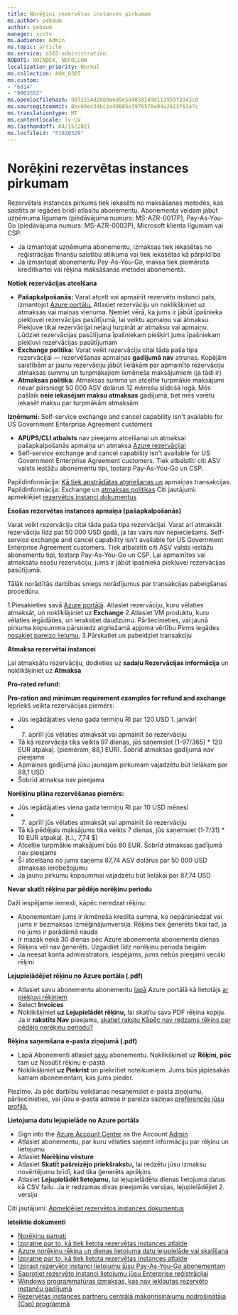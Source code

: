```yaml
---
title: Norēķini rezervētas instances pirkumam
ms.author: pebaum
author: pebaum
manager: scotv
ms.audience: Admin
ms.topic: article
ms.service: o365-administration
ROBOTS: NOINDEX, NOFOLLOW
localization_priority: Normal
ms.collection: Adm_O365
ms.custom:
- "6814"
- "9003552"
ms.openlocfilehash: 9d71554d2089a6d9e5d4850149d113959f3d43c0
ms.sourcegitcommit: 8bc60ec34bc1e40685e3976576e04a2623f63a7c
ms.translationtype: MT
ms.contentlocale: lv-LV
ms.lasthandoff: 04/15/2021
ms.locfileid: "51820329"
---
```

# <a name="billing-for-reserved-instance-purchase"></a>Norēķini rezervētas instances pirkumam

Rezervētais instances pirkums tiek iekasēts no maksāšanas metodes, kas saistīts ar iegādes brīdī atlasītu abonementu. Abonementa veidam jābūt uzņēmuma līgumam (piedāvājuma numurs: MS-AZR-0017P), Pay-As-You-Go (piedāvājuma numurs: MS-AZR-0003P), Microsoft klienta līgumam vai CSP.

- Ja izmantojat uzņēmuma abonementu, izmaksas tiek iekasētas no reģistrācijas finanšu saistību atlikuma vai tiek iekasētas kā pārpildība
- Ja izmantojat abonementu Pay-As-You-Go, maksa tiek piemērota kredītkartei vai rēķina maksāšanas metodei abonementā.

**Notiek rezervācijas atcelšana**

- **Pašapkalpošanās:** Varat atcelt vai apmainīt rezervēto instanci pats, izmantojot [Azure portālu.](https://portal.azure.com/#blade/Microsoft_Azure_Reservations/ReservationsBrowseBlade) Atlasiet rezervāciju un noklikšķiniet uz atmaksas vai maiņas vienuma. Ņemiet vērā, ka jums ir jābūt īpašnieka piekļuvei rezervācijas pasūtījumā, lai veiktu apmaiņu vai atmaksu. Piekļuve tikai rezervācijai neļauj turpināt ar atmaksu vai apmaiņu. Lūdziet rezervācijas pasūtījuma īpašniekam piešķirt jums īpašniekam piekļuvi rezervācijas pasūtījumam
- **Exchange politika:** Varat veikt rezervāciju citai tāda paša tipa rezervācijai — rezervēšanas apmaiņas **gadījumā nav** atrunas. Kopējām saistībām ar jaunu rezervāciju jābūt lielākām par apmainīto rezervāciju atmaksas summu un turpmākajiem ikmēneša maksājumiem (ja tādi ir)
- **Atmaksas politika:** Atmaksas summa un atceltie turpmākie maksājumi nevar pārsniegt 50 000 ASV dolārus 12 mēnešu slīdošā logā. Mēs pašlaik **neie iekasējam maksu atmaksas** gadījumā, bet mēs varētu iekasēt maksu par turpmākām atmaksām

**Izņēmumi:** Self-service exchange and cancel capability isn't available for US Government Enterprise Agreement customers

- **API/PS/CLI atbalsts** nav pieejams atcelšanai un atmaksai pašapkalpošanās apmaiņa un atmaksa [Azure rezervācijai](https://docs.microsoft.com/azure/cost-management-billing/reservations/exchange-and-refund-azure-reservations?WT.mc_id=Portal-Microsoft_Azure_Support)
- Self-service exchange and cancel capability isn't available for US Government Enterprise Agreement customers. Tiek atbalstīti citi ASV valsts iestāžu abonementu tipi, tostarp Pay-As-You-Go un CSP.

Papildinformācija: [Kā tiek apstrādātas atgriešanas un](https://docs.microsoft.com/azure/billing/billing-azure-reservations-self-service-exchange-and-refund?WT.mc_id=Portal-Microsoft_Azure_Support#how-return-and-exchange-transactions-are-processed) apmaiņas transakcijas. Papildinformācija: Exchange un [atmaksas politikas](https://docs.microsoft.com/azure/billing/billing-azure-reservations-self-service-exchange-and-refund?WT.mc_id=Portal-Microsoft_Azure_Support#exchange-policies) Citi jautājumi: apmeklējiet [rezervētos instanci dokumentus](https://docs.microsoft.com/azure/billing/billing-save-compute-costs-reservations?WT.mc_id=Portal-Microsoft_Azure_Support)

**Esošas rezervētas instances apmaiņa (pašapkalpošanās)**

Varat veikt rezervāciju citai tāda paša tipa rezervācijai. Varat arī atmaksāt rezervāciju līdz pat 50 000 USD gadā, ja tas vairs nav nepieciešams. Self-service exchange and cancel capability isn't available for US Government Enterprise Agreement customers. Tiek atbalstīti citi ASV valsts iestāžu abonementu tipi, tostarp Pay-As-You-Go un CSP. Lai apmainītos vai atmaksātu esošu rezervāciju, jums ir jābūt īpašnieka piekļuvei rezervācijas pasūtījumā.

Tālāk norādītās darbības sniegs norādījumus par transakcijas pabeigšanas procedūru.

1.Piesakieties savā [Azure portālā](https://portal.azure.com/#blade/Microsoft_Azure_Reservations/ReservationsBrowseBlade). Atlasiet rezervāciju, kuru vēlaties atmaksāt, un noklikšķiniet uz **Exchange** 2.Atlasiet VM produktu, kuru vēlaties iegādāties, un ierakstiet daudzumu. Pārliecinieties, vai jaunā pirkuma kopsumma pārsniedz atgriežamā apjoma vērtību Pirms iegādes [nosakiet pareizo lielumu.](https://docs.microsoft.com/azure/virtual-machines/windows/prepay-reserved-vm-instances?WT.mc_id=Portal-Microsoft_Azure_Support#determine-the-right-vm-size-before-you-buy)
3.Pārskatiet un pabeidziet transakciju

**Atmaksa rezervētai instancei**

Lai atmaksātu rezervāciju, dodieties uz **sadaļu Rezervācijas informācija** un noklikšķiniet uz **Atmaksa**

**Pro-rated refund:**

**Pro-ration and minimum requirement examples for refund and exchange** Iepriekš veikta rezervācijas piemērs:

- Jūs iegādājaties viena gada termiņu RI par 120 USD 1. janvārī
- 7. aprīlī jūs vēlaties atmaksāt vai apmainīt šo rezervāciju
- Tā kā rezervācija tika veikta 97 dienas, jūs saņemsiet (1-97/365) * 120 EUR atpakaļ. (piemēram, 88,1 EUR). Šobrīd atmaksas gadījumā nav pieejams
- Apmaiņas gadījumā jūsu jaunajam pirkumam vajadzētu būt lielākam par 88,1 USD
- Šobrīd atmaksa nav pieejama

**Norēķinu plāna rezervēšanas piemērs:**

- Jūs iegādājaties viena gada termiņu RI par 10 USD mēnesī
- 7. aprīlī jūs vēlaties atmaksāt vai apmainīt šo rezervāciju
- Tā kā pēdējais maksājums tika veikts 7 dienas, jūs saņemsiet (1-7/31) * 10 EUR atpakaļ. (t.i., 7,74 $)
- Atceltie turpmākie maksājumi būs 80 EUR. Šobrīd atmaksas gadījumā nav pieejams
- Šī atcelšana no jums saņems 87,74 ASV dolārus par 50 000 USD atmaksas ierobežojumu
- Ja jaunu pirkumu kopsummai vajadzētu būt lielākai par 87,74 USD

**Nevar skatīt rēķinu par pēdējo norēķinu periodu**

Daži iespējamie iemesli, kāpēc neredzat rēķinu:

- Abonementam jums ir ikmēneša kredīta summa, ko nepārsniedzat vai jums ir bezmaksas izmēģinājumversija. Rēķins tiek ģenerēts tikai tad, ja no jums ir parādāmā nauda
- Ir mazāk nekā 30 dienas pēc Azure abonementa abonementa dienas
- Rēķins vēl nav ģenerēts. Uzgaidiet līdz norēķinu perioda beigām
- Ja neesat konta administrators, iespējams, jums nebūs pieejami vecāki rēķini

**Lejupielādējiet rēķinu no Azure portāla (.pdf)**

- Atlasiet savu abonementu abonementu [lapā](https://portal.azure.com/#blade/Microsoft_Azure_Billing/SubscriptionsBlade) Azure portālā kā lietotājs [ar piekļuvi rēķiniem](https://docs.microsoft.com/azure/billing/billing-manage-access?WT.mc_id=Portal-Microsoft_Azure_Support)
- Select **Invoices**
- Noklikšķiniet **uz Lejupielādēt rēķinu,** lai skatītu sava PDF rēķina kopiju. Ja ir **rakstīts Nav** pieejams, [skatiet rakstu Kāpēc nav redzams rēķins par pēdējo norēķinu periodu?](https://docs.microsoft.com/azure/billing/billing-download-azure-invoice-daily-usage-date?WT.mc_id=Portal-Microsoft_Azure_Support#noinvoice)

**Rēķina saņemšana e-pasta ziņojumā (.pdf)**

- Lapā Abonementi atlasiet [savu](https://portal.azure.com/#blade/Microsoft_Azure_Billing/SubscriptionsBlade) abonementu. Noklikšķiniet uz **Rēķini, pēc** tam uz Nosūtīt rēķinu e-pastā
- Noklikšķiniet **uz Piekrist** un piekrītiet noteikumiem. Jums būs jāpiesakās katram abonementam, kas jums pieder.

Piezīme. Ja pēc darbību veikšanas nesaņemsiet e-pasta ziņojumu, pārliecinieties, vai jūsu e-pasta adrese ir pareiza saziņas [preferencēs jūsu profilā.](https://account.windowsazure.com/profile)

**Lietojuma datu lejupielāde no Azure portāla**

- Sign into the [Azure Account Center](https://account.windowsazure.com/Subscriptions) as the Account [Admin](https://docs.microsoft.com/azure/billing/billing-subscription-transfer?WT.mc_id=Portal-Microsoft_Azure_Support#whoisaa)
- Atlasiet abonementu, par kuru vēlaties saņemt informāciju par rēķinu un lietojumu
- Atlasiet **Norēķinu vēsture**
- Atlasiet **Skatīt pašreizējo priekšrakstu,** lai redzētu jūsu izmaksu novērtējumu brīdī, kad tika ģenerēts aprēķins
- Atlasiet **Lejupielādēt lietojumu,** lai lejupielādētu dienas lietojuma datus kā CSV failu. Ja ir redzamas divas pieejamās versijas, lejupielādējiet 2. versiju

Citi jautājumi: [Apmeklējiet rezervētos instances dokumentus](https://docs.microsoft.com/azure/billing/billing-save-compute-costs-reservations?WT.mc_id=Portal-Microsoft_Azure_Support)

**Ieteiktie dokumenti**

- [Norēķinu pamati](https://docs.microsoft.com/partner-center/billing-basics/?WT.mc_id=Portal-Microsoft_Azure_Support)
- [Izpratne par to, kā tiek lietota rezervētas instances atlaide](https://docs.microsoft.com/azure/billing/billing-understand-vm-reservation-charges/?WT.mc_id=Portal-Microsoft_Azure_Support)
- [Azure norēķinu rēķina un dienas lietojuma datu lejupielāde vai skatīšana](https://docs.microsoft.com/azure/billing/billing-download-azure-invoice-daily-usage-date?WT.mc_id=Portal-Microsoft_Azure_Support)
- [Izpratne par to, kā tiek lietota rezervētas instances atlaide](https://docs.microsoft.com/azure/billing/billing-understand-vm-reservation-charges/?WT.mc_id=Portal-Microsoft_Azure_Support)
- [Izprast rezervēto instanci lietojumu jūsu Pay-As-You-Go abonementam](https://docs.microsoft.com/azure/billing/billing-understand-reserved-instance-usage/?WT.mc_id=Portal-Microsoft_Azure_Support)
- [Saprotiet rezervēto instanci lietojumu jūsu Enterprise reģistrācijai](https://docs.microsoft.com/azure/billing/billing-understand-reserved-instance-usage-ea/?WT.mc_id=Portal-Microsoft_Azure_Support)
- [Windows programmatūras izmaksas, kas nav iekļautas rezervēto instanču gadījumā](https://docs.microsoft.com/azure/billing/billing-reserved-instance-windows-software-costs/?WT.mc_id=Portal-Microsoft_Azure_Support)
- [Rezervētas instances partneru centrālā mākoņrisinājumu nodrošinātāja (Csp) programmā](https://docs.microsoft.com/partner-center/azure-reservations/?WT.mc_id=Portal-Microsoft_Azure_Support)